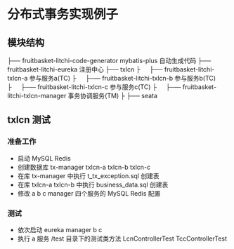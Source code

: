 # 分布式事务实现例子

## 模块结构

├── fruitbasket-litchi-code-generator           mybatis-plus 自动生成代码
├── fruitbasket-litchi-eureka                   注册中心
├── txlcn
├&ensp;&ensp;&ensp;├── fruitbasket-litchi-txlcn-a               参与服务a(TC)
├&ensp;&ensp;&ensp;├─— fruitbasket-litchi-txlcn-b               参与服务b(TC)
├&ensp;&ensp;&ensp;├─— fruitbasket-litchi-txlcn-c               参与服务c(TC)
├&ensp;&ensp;&ensp;├─— fruitbasket-litchi-txlcn-manager         事务协调服务(TM)
├
├── seata

## txlcn 测试

### 准备工作
 - 启动 MySQL Redis
 - 创建数据库 tx-manager txlcn-a txlcn-b txlcn-c
 - 在库 tx-manager 中执行 t_tx_exception.sql 创建表
 - 在库 txlcn-a txlcn-b 中执行 business_data.sql 创建表
 - 修改 a b c manager 四个服务的 MySQL Redis 配置
### 测试
 - 依次启动 eureka manager b c
 - 执行 a 服务 /test 目录下的测试类方法 LcnControllerTest TccControllerTest

 




